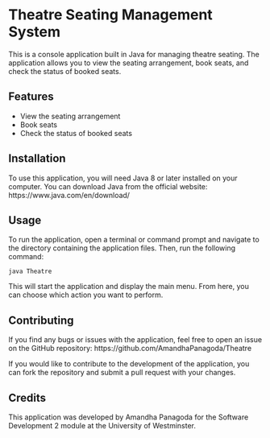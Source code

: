 <!DOCTYPE html>
<html>
<head>
</head>
<body>
	<h1>Theatre Seating Management System</h1>
	<p>This is a console application built in Java for managing theatre seating. The application allows you to view the seating arrangement, book seats, and check the status of booked seats.</p>
	<h2>Features</h2>
	<ul>
		<li>View the seating arrangement</li>
		<li>Book seats</li>
		<li>Check the status of booked seats</li>
	</ul>
	<h2>Installation</h2>
  <p>To use this application, you will need Java 8 or later installed on your computer. You can download Java from the official website: https://www.java.com/en/download/</p>
	<h2>Usage</h2>
	<p>To run the application, open a terminal or command prompt and navigate to the directory containing the application files. Then, run the following command:</p>
	<code>java Theatre</code>
	<p>This will start the application and display the main menu. From here, you can choose which action you want to perform.</p>
	<h2>Contributing</h2>
	<p>If you find any bugs or issues with the application, feel free to open an issue on the GitHub repository: https://github.com/AmandhaPanagoda/Theatre</p>
	<p>If you would like to contribute to the development of the application, you can fork the repository and submit a pull request with your changes.</p>
	<h2>Credits</h2>
	<p>This application was developed by Amandha Panagoda for the Software Development 2 module at the University of Westminster.</p>
</body>
</html>
